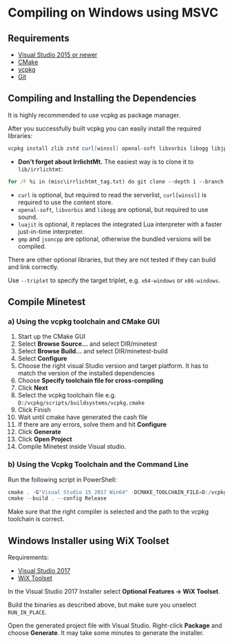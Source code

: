 # Compiling on Windows using MSVC

## Requirements

* [Visual Studio 2015 or newer](https://visualstudio.microsoft.com)
* [CMake](https://cmake.org/download/)
* [vcpkg](https://github.com/Microsoft/vcpkg)
* [Git](https://git-scm.com/downloads)

## Compiling and Installing the Dependencies

It is highly recommended to use vcpkg as package manager.

After you successfully built vcpkg you can easily install the required libraries:

```powershell
vcpkg install zlib zstd curl[winssl] openal-soft libvorbis libogg libjpeg-turbo sqlite3 freetype luajit gmp jsoncpp opengl-registry gettext sdl2 --triplet x64-windows
```

* **Don't forget about IrrlichtMt.** The easiest way is to clone it to `lib/irrlichtmt`:

```bat
for /F %i in (misc\irrlichtmt_tag.txt) do git clone --depth 1 --branch %i https://github.com/minetest/irrlicht.git lib\irrlichtmt
```

* `curl` is optional, but required to read the serverlist, `curl[winssl]` is required to use the content store.
* `openal-soft`, `libvorbis` and `libogg` are optional, but required to use sound.
* `luajit` is optional, it replaces the integrated Lua interpreter with a faster just-in-time interpreter.
* `gmp` and `jsoncpp` are optional, otherwise the bundled versions will be compiled.

There are other optional libraries, but they are not tested if they can build and link correctly.

Use `--triplet` to specify the target triplet, e.g. `x64-windows` or `x86-windows`.

## Compile Minetest

### a) Using the vcpkg toolchain and CMake GUI

1. Start up the CMake GUI
2. Select **Browse Source...** and select DIR/minetest
3. Select **Browse Build...** and select DIR/minetest-build
4. Select **Configure**
5. Choose the right visual Studio version and target platform. It has to match the version of the installed dependencies
6. Choose **Specify toolchain file for cross-compiling**
7. Click **Next**
8. Select the vcpkg toolchain file e.g. `D:/vcpkg/scripts/buildsystems/vcpkg.cmake`
9. Click Finish
10. Wait until cmake have generated the cash file
11. If there are any errors, solve them and hit **Configure**
12. Click **Generate**
13. Click **Open Project**
14. Compile Minetest inside Visual studio.

### b) Using the Vcpkg Toolchain and the Command Line

Run the following script in PowerShell:

```powershell
cmake . -G"Visual Studio 15 2017 Win64" -DCMAKE_TOOLCHAIN_FILE=D:/vcpkg/scripts/buildsystems/vcpkg.cmake -DCMAKE_BUILD_TYPE=Release -DENABLE_GETTEXT=OFF -DENABLE_CURSES=OFF
cmake --build . --config Release
```

Make sure that the right compiler is selected and the path to the vcpkg toolchain is correct.

## Windows Installer using WiX Toolset

Requirements:
* [Visual Studio 2017](https://visualstudio.microsoft.com/)
* [WiX Toolset](https://wixtoolset.org/)

In the Visual Studio 2017 Installer select **Optional Features -> WiX Toolset**.

Build the binaries as described above, but make sure you unselect `RUN_IN_PLACE`.

Open the generated project file with Visual Studio. Right-click **Package** and choose **Generate**.
It may take some minutes to generate the installer.